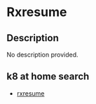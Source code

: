 # Rxresume

## Description

No description provided.

## k8 at home search

- [rxresume](https://nanne.dev/k8s-at-home-search/#/rxresume)
